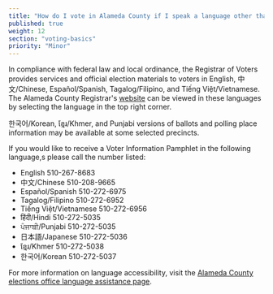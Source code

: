 ```yaml
---
title: "How do I vote in Alameda County if I speak a language other than English?"
published: true
weight: 12
section: "voting-basics"
priority: "Minor"
---
```


In compliance with federal law and local ordinance, the Registrar of Voters provides services and official election materials to voters in English, 中文/Chinese, Español/Spanish, Tagalog/Filipino, and Tiếng Việt/Vietnamese. The Alameda County Registrar's [website](https://www.acvote.org/index) can be viewed in these languages by selecting the language in the top right corner.  

한국어/Korean, ខ្មែរ/Khmer, and Punjabi versions of ballots and polling place information may be available at some selected precincts.  

If you would like to receive a Voter Information Pamphlet in the following language,s please call the number listed:  
- English 510-267-8683  
- 中文/Chinese 510-208-9665  
- Español/Spanish 510-272-6975  
- Tagalog/Filipino 510-272-6952  
- Tiếng Việt/Vietnamese 510-272-6956
- हिंदी/Hindi 510-272-5035
- ਪੰਜਾਬੀ/Punjabi 510-272-5035
- 日本語/Japanese 510-272-5036
- ខ្មែរ/Khmer 510-272-5038
- 한국어/Korean 510-272-5037

For more information on language accessibility, visit the [Alameda County elections office language assistance page](https://www.acvote.org/language).
